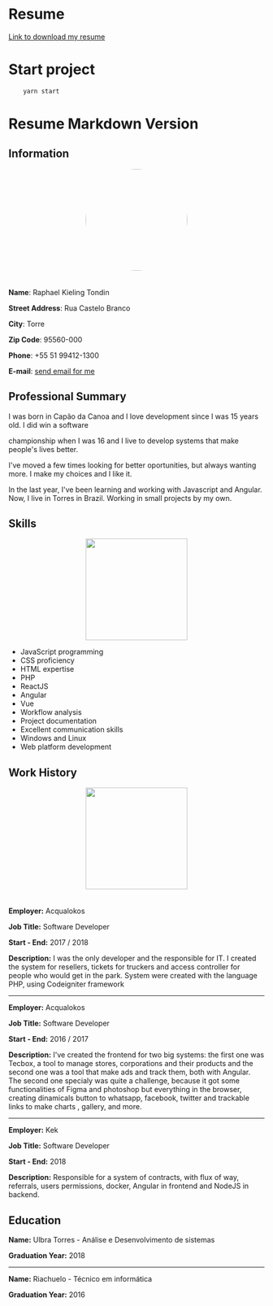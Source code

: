 # Resume

[Link to download my resume](https://drive.google.com/file/d/1VKrlQesQAdUpKGlowW8Pi1HE69ZpqGFd/view?usp=sharing)

# Start project

```sh
    yarn start
```

# Resume Markdown Version

## Information

<div style="text-align:center;">
    <img src="https://scontent.frao1-1.fna.fbcdn.net/v/t1.0-9/20526038_1409909799086715_1520811055705222458_n.jpg?_nc_cat=0&oh=d3b009023cbb05964172c9bc34f56c57&oe=5BD679FF" style="width: 200px;border-radius: 50%;margin-bottom:20px">
</div>


**Name**: Raphael Kieling Tondin 

**Street Address**: Rua Castelo Branco

**City**: Torre 

**Zip Code**: 95560-000

**Phone**: +55 51 99412-1300

**E-mail**:  [send email for me](mailto:raphaelkieling98@gmail.com)

## Professional Summary
I was born in Capão da Canoa and I love development since I was 15 years old. I did win a software

championship when I was 16 and I live to develop systems that make people's lives better.

I've moved a few times looking for better oportunities, but always wanting more. I make my choices and I like it.

In the last year, I've been learning and working with Javascript and Angular. Now, I live in Torres in Brazil. Working in small projects by my own.

## Skills

<div style="text-align:center;">
    <img src="https://user-images.githubusercontent.com/30186107/29488525-f55a69d0-84da-11e7-8a39-5476f663b5eb.png" style="width: 200px">
</div>

- JavaScript programming
- CSS proficiency
- HTML expertise
- PHP
- ReactJS
- Angular
- Vue
- Workflow analysis
- Project documentation
- Excellent communication skills
- Windows and Linux
- Web platform development

## Work History


<div style="text-align:center;">
    <img src="https://image.flaticon.com/icons/svg/888/888972.svg" style="width: 200px;margin-bottom:20px"">
</div>

**Employer:**  Acqualokos

**Job Title:**  Software Developer

**Start - End:** 2017 / 2018

**Description:** I was the only developer and the responsible for IT. I created the system for resellers, tickets for truckers and access controller for people who would get in the park. System were
created with the language PHP, using Codeigniter framework

---

**Employer:**  Acqualokos

**Job Title:**  Software Developer

**Start - End:** 2016 / 2017

**Description:** I've created the frontend for two big systems: the first one was Tecbox, a tool to manage stores, corporations and their products and the second one was a tool that make ads and track them, both with Angular. The second one specialy was quite a challenge, because it got some functionalities of Figma and photoshop but everything in the browser, creating dinamicals button to whatsapp, facebook, twitter and trackable links to make charts , gallery, and more.

---
**Employer:**  Kek

**Job Title:**  Software Developer

**Start - End:** 2018

**Description:** Responsible for a system of contracts, with flux of way, referrals, users permissions, docker, Angular in frontend and NodeJS in backend.

## Education

**Name:** Ulbra Torres - Análise e Desenvolvimento de sistemas

**Graduation Year:** 2018

---
**Name:** Riachuelo - Técnico em informática

**Graduation Year:** 2016